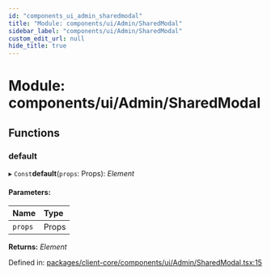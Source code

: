 ```yaml
---
id: "components_ui_admin_sharedmodal"
title: "Module: components/ui/Admin/SharedModal"
sidebar_label: "components/ui/Admin/SharedModal"
custom_edit_url: null
hide_title: true
---
```


# Module: components/ui/Admin/SharedModal

## Functions

### default

▸ `Const`**default**(`props`: Props): *Element*

#### Parameters:

Name | Type |
:------ | :------ |
`props` | Props |

**Returns:** *Element*

Defined in: [packages/client-core/components/ui/Admin/SharedModal.tsx:15](https://github.com/xr3ngine/xr3ngine/blob/56376a778/packages/client-core/components/ui/Admin/SharedModal.tsx#L15)
